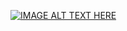 [![IMAGE ALT TEXT HERE](https://img.youtube.com/vi/YOUTUBE_VIDEO_ID_HERE/0.jpg)](https://player.vimeo.com/video/217739854) 
